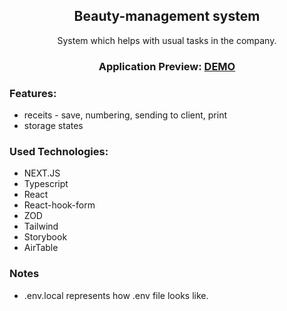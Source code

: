 <h2 align='center'>Beauty-management system</h2>

<p align='center'>System which helps with usual tasks in the company.</p>

<h3 align='center'>Application Preview: <a href="beauty-management.vercel.app">DEMO</a></h3>

<h3>Features:</h3>

-   receits - save, numbering, sending to client, print
-   storage states

<h3>Used Technologies:</h3>

-   NEXT.JS
-   Typescript
-   React
-   React-hook-form
-   ZOD
-   Tailwind
-   Storybook
-   AirTable

<h3> Notes </h3>

-   .env.local represents how .env file looks like.
